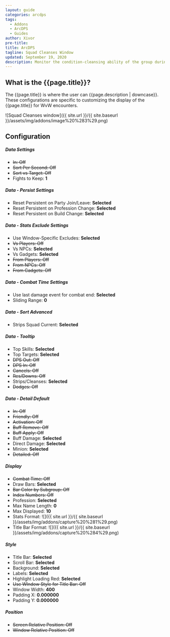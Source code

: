 ```yaml
---
layout: guide
categories: arcdps
tags:
  - Addons
  - ArcDPS
  - Guides
author: Xivor
pre-title:
title: ArcDPS
tagline: Squad Cleanses Window
updated: September 19, 2020
description: Monitor the condition-cleansing ability of the group during combat encounters
---
```


## What is the {{page.title}}?

The {{page.title}} is where the user can {{page.description | downcase}}.<!--more--> These configurations are specific to customizing the display of the {{page.title}} for WvW encounters. 

![Squad Cleanses window]({{ site.url }}/{{ site.baseurl }}/assets/img/addons/image%20%283%29.png)

## Configuration

##### Data Settings

* ~~In: Off~~
* ~~Sort Per Second: Off~~
* ~~Sort vs Target: Off~~
* Fights to Keep: **1**

##### Data - Persist Settings

* Reset Persistent on Party Join/Leave: **Selected**
* Reset Persistent on Profession Change: **Selected**
* Reset Persistent on Build Change: **Selected**

##### Data - Stats Exclude Settings

* Use Window-Specific Excludes: **Selected**
* ~~Vs Players: Off~~
* Vs NPCs: **Selected**
* Vs Gadgets: **Selected**
* ~~From Players: Off~~
* ~~From NPCs: Off~~
* ~~From Gadgets: Off~~

##### Data - Combat Time Settings

* Use last damage event for combat end: **Selected**
* Sliding Range: **0**

##### Data - Sort Advanced

* Strips Squad Current: **Selected**

##### Data - Tooltip

* Top Skills: **Selected**
* Top Targets: **Selected**
* ~~DPS Out: Off~~
* ~~DPS In: Off~~
* ~~Cancels: Off~~
* ~~Res/Downs: Off~~
* Strips/Cleanses: **Selected**
* ~~Dodges: Off~~

##### Data - Detail Default

* ~~In: Off~~
* ~~Friendly: Off~~
* ~~Activation: Off~~
* ~~Buff Remove: Off~~
* ~~Buff Apply: Off~~
* Buff Damage: **Selected**
* Direct Damage: **Selected**
* Minion: **Selected**
* ~~Detailed: Off~~

##### Display

* ~~Combat Time: Off~~
* Draw Bars: **Selected**
* ~~Bar Color by Subgroup: Off~~
* ~~Index Numbers: Off~~
* Profession: **Selected**
* Max Name Length: **0**
* Max Displayed: **10**
* Stats Format: ![]({{ site.url }}/{{ site.baseurl }}/assets/img/addons/capture%20%281%29.png)
* Title Bar Format: ![]({{ site.url }}/{{ site.baseurl }}/assets/img/addons/capture%20%284%29.png)

##### Style

* Title Bar: **Selected**
* Scroll Bar: **Selected**
* Background: **Selected**
* Labels: **Selected**
* Highlight Loading Red: **Selected**
* ~~Use WIndow Style for Title Bar: Off~~
* Window Width: **400**
* Padding X: **0.000000**
* Padding Y: **0.000000**

##### Position

* ~~Screen Relative Position: Off~~
* ~~Window Relative Position: Off~~
